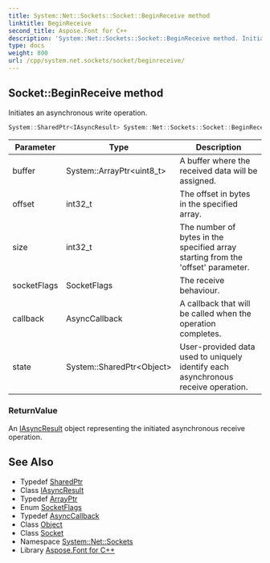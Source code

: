 ```yaml
---
title: System::Net::Sockets::Socket::BeginReceive method
linktitle: BeginReceive
second_title: Aspose.Font for C++
description: 'System::Net::Sockets::Socket::BeginReceive method. Initiates an asynchronous write operation in C++.'
type: docs
weight: 800
url: /cpp/system.net.sockets/socket/beginreceive/
---
```

## Socket::BeginReceive method


Initiates an asynchronous write operation.

```cpp
System::SharedPtr<IAsyncResult> System::Net::Sockets::Socket::BeginReceive(System::ArrayPtr<uint8_t> buffer, int32_t offset, int32_t size, SocketFlags socketFlags, AsyncCallback callback, System::SharedPtr<Object> state)
```


| Parameter | Type | Description |
| --- | --- | --- |
| buffer | System::ArrayPtr\<uint8_t\> | A buffer where the received data will be assigned. |
| offset | int32_t | The offset in bytes in the specified array. |
| size | int32_t | The number of bytes in the specified array starting from the 'offset' parameter. |
| socketFlags | SocketFlags | The receive behaviour. |
| callback | AsyncCallback | A callback that will be called when the operation completes. |
| state | System::SharedPtr\<Object\> | User-provided data used to uniquely identify each asynchronous receive operation. |

### ReturnValue

An [IAsyncResult](../../../system/iasyncresult/) object representing the initiated asynchronous receive operation.

## See Also

* Typedef [SharedPtr](../../../system/sharedptr/)
* Class [IAsyncResult](../../../system/iasyncresult/)
* Typedef [ArrayPtr](../../../system/arrayptr/)
* Enum [SocketFlags](../../socketflags/)
* Typedef [AsyncCallback](../../../system/asynccallback/)
* Class [Object](../../../system/object/)
* Class [Socket](../)
* Namespace [System::Net::Sockets](../../)
* Library [Aspose.Font for C++](../../../)
